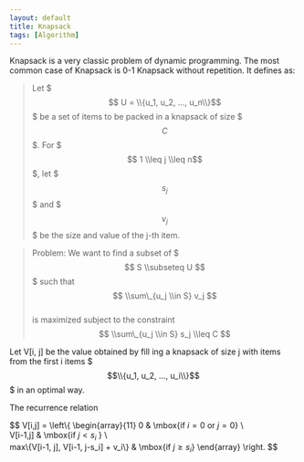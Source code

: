 ```yaml
---
layout: default
title: Knapsack
tags: [Algorithm]
---
```


Knapsack is a very classic problem of dynamic programming. The most common case of Knapsack is 0-1 Knapsack without repetition. It defines as:

> Let $$$ U = \\{u_1, u_2, …, u_n\\}$$$ be a set of items to be packed in a knapsack of size $$$C$$$. For $$$ 1 \\leq j \\leq n$$$, let $$$ s_j $$$ and $$$ v_j $$$ be the size and value of the j-th item.

> Problem: We want to find a subset of $$$ S \\subseteq U $$$ such that  
> $$ \\sum\_{u_j \\in S} v_j $$  
> is maximized subject to the constraint  
> $$ \\sum\_{u_j \\in S} s_j \\leq C $$

Let V\[i, j\] be the value obtained by fill ing a knapsack of size j with items from the first i items $$$\\{u_1, u_2, …, u_i\\}$$$ in an optimal way.

The recurrence relation

$$ V\[i,j\] = \left\\{ \begin{array}{11}
0 & \mbox{if $i=0$ or $j=0$}  \\\
V\[i-1,j\] & \mbox{if $j \lt s_i$ } \\\
max\\{V\[i-1, j\], V\[i-1, j-s_i\] + v_i\\} & \mbox{if $j \geq s_i$}
\end{array} \right. $$
